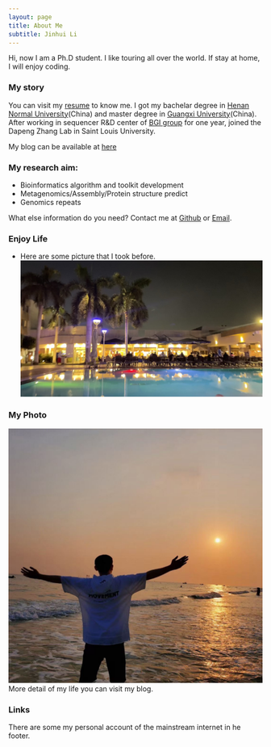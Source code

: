 ```yaml
---
layout: page
title: About Me
subtitle: Jinhui Li
---
```


Hi, now I am a Ph.D student. I like touring all over the world. If stay at home, I will enjoy coding.


### My story

You can visit my [resume](https://jinhuili-lab.github.io/resume/index_en.html) to know me.
I got my bachelar degree in [Henan Normal University](https://www.htu.edu.cn/)(China) and master degree in [Guangxi University](https://www.gxu.edu.cn/)(China). After working in sequencer R&D center of [BGI group](https://www.genomics.cn/) for one year, joined the Dapeng Zhang Lab in Saint Louis University.

My blog can be available at [here]( https://jinhuili-lab.github.io/blog/)

### My research aim:

- Bioinformatics algorithm and toolkit development
- Metagenomics/Assembly/Protein structure predict
- Genomics repeats

What else information do you need? Contact me at [Github](https://github.com/jinhuili-lab) or [Email](ijinhui@foxmail.com).
 
### Enjoy Life
- Here are some picture that I took before. 
![Cairo](./assets/img/kairo.jpg)


### My Photo
![seaside](./assets/img/seaside.jpg)
More detail of my life you can visit my blog.
### Links
There are some my personal account of the mainstream internet in he footer.

